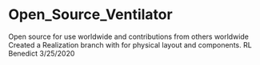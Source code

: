 # Open_Source_Ventilator
Open source for use worldwide and contributions from others worldwide
Created a Realization branch with for physical layout and components. RL Benedict 3/25/2020
